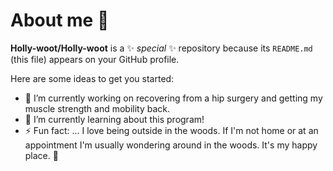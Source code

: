 # About me 👋

**Holly-woot/Holly-woot** is a ✨ _special_ ✨ repository because its `README.md` (this file) appears on your GitHub profile.

Here are some ideas to get you started:

- 🔭 I’m currently working on recovering from a hip surgery and getting my muscle strength and mobility back.
- 🌱 I’m currently learning about this program!
- ⚡ Fun fact: ... I love being outside in the woods. If I'm not home or at an appointment I'm usually wondering around in the woods. It's my happy place. 🙂
